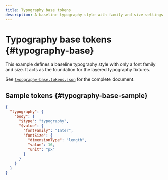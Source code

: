 ```yaml
---
title: Typography base tokens
description: A baseline typography style with family and size settings.
---
```


# Typography base tokens {#typography-base}

This example defines a baseline typography style with only a font family and size. It acts as the foundation for the layered typography fixtures.

See [`typography-base.tokens.json`](https://github.com/bylapidist/dtif/blob/main/examples/typography-base.tokens.json) for the complete document.

## Sample tokens {#typography-base-sample}

```json
{
  "typography": {
    "body": {
      "$type": "typography",
      "$value": {
        "fontFamily": "Inter",
        "fontSize": {
          "dimensionType": "length",
          "value": 16,
          "unit": "px"
        }
      }
    }
  }
}
```
